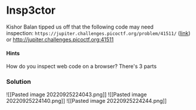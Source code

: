 # Insp3ctor
Kishor Balan tipped us off that the following code may need inspection: `https://jupiter.challenges.picoctf.org/problem/41511/` ([link](https://jupiter.challenges.picoctf.org/problem/41511/)) or http://jupiter.challenges.picoctf.org:41511

#### Hints
How do you inspect web code on a browser?
There's 3 parts


### Solution
![[Pasted image 20220925224043.png]]
![[Pasted image 20220925224140.png]]
![[Pasted image 20220925224244.png]]


